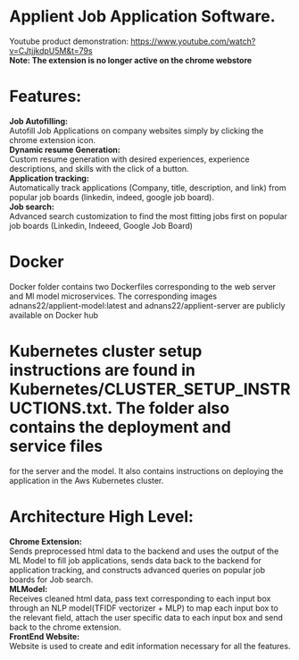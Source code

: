 # Applient Job Application Software.

Youtube product demonstration: https://www.youtube.com/watch?v=CJtjjkdpU5M&t=79s <br>
<b> Note: The extension is no longer active on the chrome webstore </b>

# Features:

<b> Job Autofilling: </b> <br> Autofill Job Applications on company websites simply by clicking the chrome extension icon. <br>
<b> Dynamic resume Generation:</b> <br> Custom resume generation with desired experiences, experience descriptions, and skills with the click of a button. <br>
<b> Application tracking: </b> <br> Automatically track applications (Company, title, description, and link) from popular job boards (linkedin, indeed, google job board). <br>
<b> Job search: </b> <br> Advanced search customization to find the most fitting jobs first on popular job boards (Linkedin, Indeeed, Google Job Board) <br>

# Docker 
Docker folder contains two Dockerfiles corresponding to the web server and Ml model microservices. The corresponding images 
adnans22/applient-model:latest and adnans22/applient-server are publicly available on Docker hub

# Kubernetes cluster setup instructions are found in Kubernetes/CLUSTER_SETUP_INSTRUCTIONS.txt. The folder also contains the deployment and service files 
for the server and the model. It also contains instructions on deploying the application in the Aws Kubernetes cluster.


# Architecture High Level: 
<b> Chrome Extension: </b><br> Sends preprocessed html data to the backend and uses the output of the ML Model to fill job applications, sends data back to the backend for application tracking, and constructs advanced queries on popular job boards for Job search. <br>
<b> MLModel: </b><br> Receives cleaned html data, pass text corresponding to each input box through an NLP model(TFIDF vectorizer + MLP) to map each input box to the relevant field, attach the user specific data to each input box and send back to the chrome extension. <br>
<b> FrontEnd Website: </b> <br> Website is used to create and edit information necessary for all the features. <br>
